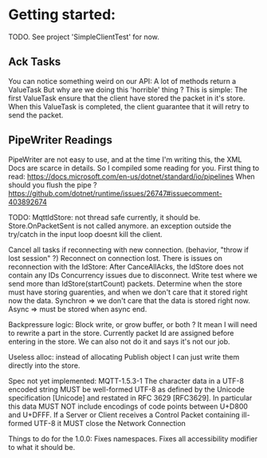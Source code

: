 # Getting started:

TODO.
See project 'SimpleClientTest' for now.

## Ack Tasks
You can notice something weird on our API:
A lot of methods return a ValueTask<Task>
But why are we doing this 'horrible' thing ?
This is simple:
The first ValueTask ensure that the client have stored the packet in it's store.
When this ValueTask is completed, the client guarantee that it will retry to send the packet.

## PipeWriter Readings
PipeWriter are not easy to use, and at the time I'm writing this, the XML Docs are scarce in details.
So I compiled some reading for you.
First thing to read: https://docs.microsoft.com/en-us/dotnet/standard/io/pipelines
When should you flush the pipe ? https://github.com/dotnet/runtime/issues/26747#issuecomment-403892674


TODO:
MqttIdStore: not thread safe currently, it should be.
Store.OnPacketSent is not called anymore.
an exception outside the try/catch in the input loop doesnt kill the client.

Cancel all tasks if reconnecting with new connection. (behavior, "throw if lost session" ?)
Reconnect on connection lost.
There is issues on reconnection with the IdStore: After CanceAllAcks, the IdStore does not contain any IDs
Concurrency issues due to disconnect.
Write test where we send more than IdStore(startCount) packets.
Determine when the store must have storing guarenties, and when we don't care that it stored right now the data.
    Synchron => we don't care that the data is stored right now.
    Async => must be stored when async end.


Backpressure logic:
 Block write, or grow buffer, or both ?
 It mean I will need to rewrite a part in the store.
 Currently packet Id are assigned before entering in the store.
 We can also not do it and says it's not our job.

Useless alloc: instead of allocating Publish object I can just write them directly into the store.


Spec not yet implemented:
MQTT-1.5.3-1 The character data in a UTF-8 encoded string MUST be well-formed UTF-8 as defined by the Unicode specification [Unicode] and restated in RFC 3629 [RFC3629]. In particular this data MUST NOT include encodings of code points between U+D800 and U+DFFF. If a Server or Client receives a Control Packet containing ill-formed UTF-8 it MUST close the Network Connection

Things to do for the 1.0.0:
Fixes namespaces.
Fixes all accessibility modifier to what it should be.
